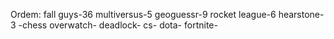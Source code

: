 Ordem:
fall guys-36
multiversus-5
geoguessr-9
rocket league-6
hearstone-3 -chess
overwatch-
deadlock-
cs-
dota-
fortnite-
